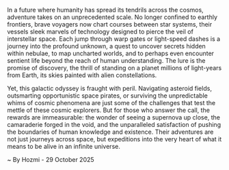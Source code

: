 
In a future where humanity has spread its tendrils across the cosmos, adventure takes on an unprecedented scale. No longer confined to earthly frontiers, brave voyagers now chart courses between star systems, their vessels sleek marvels of technology designed to pierce the veil of interstellar space. Each jump through warp gates or light-speed dashes is a journey into the profound unknown, a quest to uncover secrets hidden within nebulae, to map uncharted worlds, and to perhaps even encounter sentient life beyond the reach of human understanding. The lure is the promise of discovery, the thrill of standing on a planet millions of light-years from Earth, its skies painted with alien constellations.

Yet, this galactic odyssey is fraught with peril. Navigating asteroid fields, outsmarting opportunistic space pirates, or surviving the unpredictable whims of cosmic phenomena are just some of the challenges that test the mettle of these cosmic explorers. But for those who answer the call, the rewards are immeasurable: the wonder of seeing a supernova up close, the camaraderie forged in the void, and the unparalleled satisfaction of pushing the boundaries of human knowledge and existence. Their adventures are not just journeys across space, but expeditions into the very heart of what it means to be alive in an infinite universe.

~ By Hozmi - 29 October 2025
